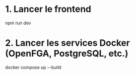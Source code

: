 # 1. Lancer le frontend
npm run dev

# 2. Lancer les services Docker (OpenFGA, PostgreSQL, etc.)
docker compose up --build